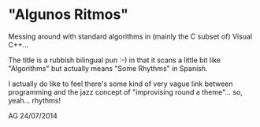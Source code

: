 "Algunos Ritmos"
========================

Messing around with standard algorithms in (mainly the C subset of) Visual C++...


The title is a rubbish bilingual pun :-) in that it scans a little bit like "Algorithms" but actually means "Some Rhythms" in Spanish.

I actually do like to feel there's some kind of very vague link between programming and the jazz concept of "improvising round a theme"... so, yeah... rhythms!


AG 24/07/2014